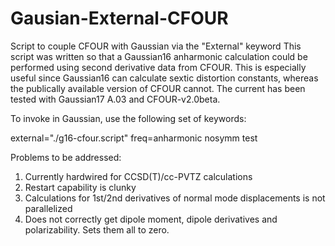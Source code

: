 # Gausian-External-CFOUR
Script to couple CFOUR with Gaussian via the "External" keyword
This script was written so that a Gaussian16 anharmonic calculation could be performed using
second derivative data from CFOUR. This is especially useful since Gaussian16 can calculate
sextic distortion constants, whereas the publically available version of CFOUR cannot. The current
has been tested with Gaussian17 A.03 and CFOUR-v2.0beta.

To invoke in Gaussian, use the following set of keywords: 

external="./g16-cfour.script" freq=anharmonic nosymm test

Problems to be addressed:
1) Currently hardwired for CCSD(T)/cc-PVTZ calculations
2) Restart capability is clunky
3) Calculations for 1st/2nd derivatives of normal mode displacements is not parallelized
4) Does not correctly get dipole moment, dipole derivatives and polarizability. Sets them all to zero.

